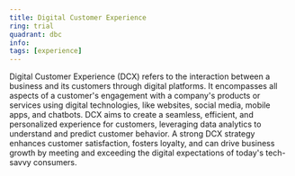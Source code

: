 ```yaml
---
title: Digital Customer Experience
ring: trial
quadrant: dbc
info:
tags: [experience]
---
```


Digital Customer Experience (DCX) refers to the interaction between a business and its customers through digital platforms. It encompasses all aspects of a customer's engagement with a company's products or services using digital technologies, like websites, social media, mobile apps, and chatbots. DCX aims to create a seamless, efficient, and personalized experience for customers, leveraging data analytics to understand and predict customer behavior. A strong DCX strategy enhances customer satisfaction, fosters loyalty, and can drive business growth by meeting and exceeding the digital expectations of today's tech-savvy consumers.

